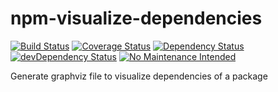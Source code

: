 # npm-visualize-dependencies

[![Build Status](https://travis-ci.org/jcollado/npm-visualize-dependencies.svg?branch=master)](https://travis-ci.org/jcollado/npm-visualize-dependencies)
[![Coverage Status](https://coveralls.io/repos/github/jcollado/npm-visualize-dependencies/badge.svg?branch=master)](https://coveralls.io/github/jcollado/npm-visualize-dependencies?branch=master)
[![Dependency Status](https://david-dm.org/jcollado/npm-visualize-dependencies.svg)](https://david-dm.org/jcollado/npm-visualize-dependencies)
[![devDependency Status](https://david-dm.org/jcollado/npm-visualize-dependencies/dev-status.svg)](https://david-dm.org/jcollado/npm-visualize-dependencies#info=devDependencies)
[![No Maintenance Intended](http://unmaintained.tech/badge.svg)](http://unmaintained.tech/)

Generate graphviz file to visualize dependencies of a package
